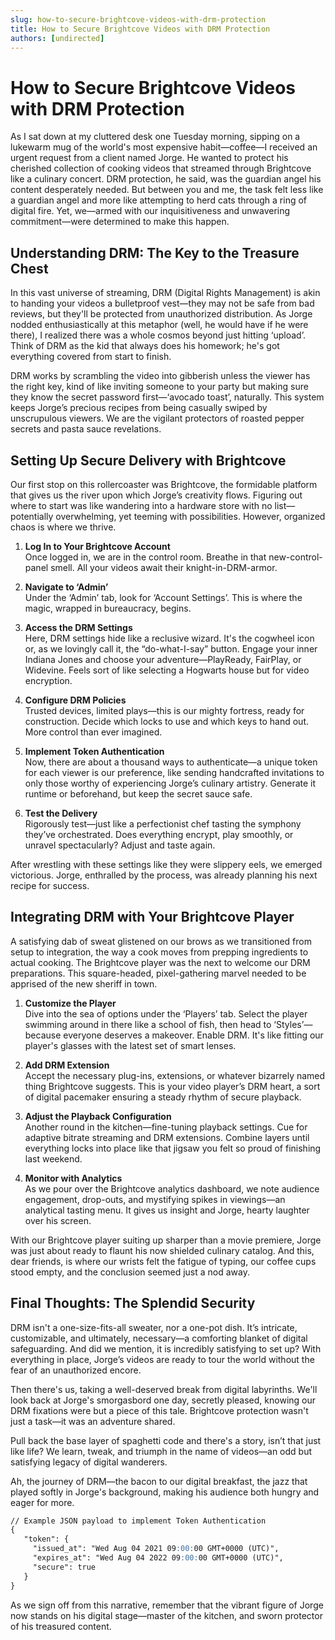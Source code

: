 ```yaml
---
slug: how-to-secure-brightcove-videos-with-drm-protection
title: How to Secure Brightcove Videos with DRM Protection
authors: [undirected]
---
```



# How to Secure Brightcove Videos with DRM Protection

As I sat down at my cluttered desk one Tuesday morning, sipping on a lukewarm mug of the world's most expensive habit—coffee—I received an urgent request from a client named Jorge. He wanted to protect his cherished collection of cooking videos that streamed through Brightcove like a culinary concert. DRM protection, he said, was the guardian angel his content desperately needed. But between you and me, the task felt less like a guardian angel and more like attempting to herd cats through a ring of digital fire. Yet, we—armed with our inquisitiveness and unwavering commitment—were determined to make this happen.

## Understanding DRM: The Key to the Treasure Chest

In this vast universe of streaming, DRM (Digital Rights Management) is akin to handing your videos a bulletproof vest—they may not be safe from bad reviews, but they'll be protected from unauthorized distribution. As Jorge nodded enthusiastically at this metaphor (well, he would have if he were there), I realized there was a whole cosmos beyond just hitting ‘upload’. Think of DRM as the kid that always does his homework; he's got everything covered from start to finish.

DRM works by scrambling the video into gibberish unless the viewer has the right key, kind of like inviting someone to your party but making sure they know the secret password first—‘avocado toast’, naturally. This system keeps Jorge’s precious recipes from being casually swiped by unscrupulous viewers. We are the vigilant protectors of roasted pepper secrets and pasta sauce revelations.

## Setting Up Secure Delivery with Brightcove

Our first stop on this rollercoaster was Brightcove, the formidable platform that gives us the river upon which Jorge’s creativity flows. Figuring out where to start was like wandering into a hardware store with no list—potentially overwhelming, yet teeming with possibilities. However, organized chaos is where we thrive.

1. **Log In to Your Brightcove Account**  
   Once logged in, we are in the control room. Breathe in that new-control-panel smell. All your videos await their knight-in-DRM-armor.

2. **Navigate to ‘Admin’**  
   Under the ‘Admin’ tab, look for ‘Account Settings’. This is where the magic, wrapped in bureaucracy, begins.

3. **Access the DRM Settings**  
   Here, DRM settings hide like a reclusive wizard. It's the cogwheel icon or, as we lovingly call it, the “do-what-I-say” button. Engage your inner Indiana Jones and choose your adventure—PlayReady, FairPlay, or Widevine. Feels sort of like selecting a Hogwarts house but for video encryption.

4. **Configure DRM Policies**  
   Trusted devices, limited plays—this is our mighty fortress, ready for construction. Decide which locks to use and which keys to hand out. More control than ever imagined.

5. **Implement Token Authentication**  
   Now, there are about a thousand ways to authenticate—a unique token for each viewer is our preference, like sending handcrafted invitations to only those worthy of experiencing Jorge’s culinary artistry. Generate it runtime or beforehand, but keep the secret sauce safe.

6. **Test the Delivery**  
   Rigorously test—just like a perfectionist chef tasting the symphony they’ve orchestrated. Does everything encrypt, play smoothly, or unravel spectacularly? Adjust and taste again.

After wrestling with these settings like they were slippery eels, we emerged victorious. Jorge, enthralled by the process, was already planning his next recipe for success.

## Integrating DRM with Your Brightcove Player

A satisfying dab of sweat glistened on our brows as we transitioned from setup to integration, the way a cook moves from prepping ingredients to actual cooking. The Brightcove player was the next to welcome our DRM preparations. This square-headed, pixel-gathering marvel needed to be apprised of the new sheriff in town.

1. **Customize the Player**  
   Dive into the sea of options under the ‘Players’ tab. Select the player swimming around in there like a school of fish, then head to ‘Styles’—because everyone deserves a makeover. Enable DRM. It's like fitting our player's glasses with the latest set of smart lenses.

2. **Add DRM Extension**  
   Accept the necessary plug-ins, extensions, or whatever bizarrely named thing Brightcove suggests. This is your video player’s DRM heart, a sort of digital pacemaker ensuring a steady rhythm of secure playback.

3. **Adjust the Playback Configuration**  
   Another round in the kitchen—fine-tuning playback settings. Cue for adaptive bitrate streaming and DRM extensions. Combine layers until everything locks into place like that jigsaw you felt so proud of finishing last weekend.

4. **Monitor with Analytics**  
   As we pour over the Brightcove analytics dashboard, we note audience engagement, drop-outs, and mystifying spikes in viewings—an analytical tasting menu. It gives us insight and Jorge, hearty laughter over his screen.

With our Brightcove player suiting up sharper than a movie premiere, Jorge was just about ready to flaunt his now shielded culinary catalog. And this, dear friends, is where our wrists felt the fatigue of typing, our coffee cups stood empty, and the conclusion seemed just a nod away.

## Final Thoughts: The Splendid Security

DRM isn't a one-size-fits-all sweater, nor a one-pot dish. It’s intricate, customizable, and ultimately, necessary—a comforting blanket of digital safeguarding. And did we mention, it is incredibly satisfying to set up? With everything in place, Jorge’s videos are ready to tour the world without the fear of an unauthorized encore.

Then there's us, taking a well-deserved break from digital labyrinths. We'll look back at Jorge's smorgasbord one day, secretly pleased, knowing our DRM fixations were but a piece of this tale. Brightcove protection wasn't just a task—it was an adventure shared. 

Pull back the base layer of spaghetti code and there's a story, isn’t that just like life? We learn, tweak, and triumph in the name of videos—an odd but satisfying legacy of digital wanderers.

Ah, the journey of DRM—the bacon to our digital breakfast, the jazz that played softly in Jorge's background, making his audience both hungry and eager for more.

```markdown
// Example JSON payload to implement Token Authentication
{
   "token": {
     "issued_at": "Wed Aug 04 2021 09:00:00 GMT+0000 (UTC)",
     "expires_at": "Wed Aug 04 2022 09:00:00 GMT+0000 (UTC)",
     "secure": true
   }
}
```

As we sign off from this narrative, remember that the vibrant figure of Jorge now stands on his digital stage—master of the kitchen, and sworn protector of his treasured content.
